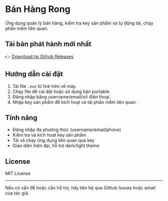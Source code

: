 # Bán Hàng Rong

Ứng dụng quản lý bán hàng, kiểm tra key sản phẩm và tự động tải, chạy phần mềm liên quan.

## Tải bản phát hành mới nhất

👉 [Download tại Github Releases](https://github.com/longmoon2k4/APP-SWP/releases/latest)

## Hướng dẫn cài đặt
1. Tải file `.exe` từ link trên về máy.
2. Chạy file để cài đặt hoặc sử dụng bản portable.
3. Đăng nhập bằng username/email/số điện thoại.
4. Nhập key sản phẩm để kích hoạt và tải phần mềm liên quan.

## Tính năng
- Đăng nhập đa phương thức (username/email/phone)
- Kiểm tra và kích hoạt key sản phẩm
- Tải và chạy ứng dụng liên quan qua key
- Giao diện hiện đại, hỗ trợ dark/light theme

## License
MIT License

---
Nếu có vấn đề hoặc cần hỗ trợ, hãy liên hệ qua Github Issues hoặc email của tác giả.